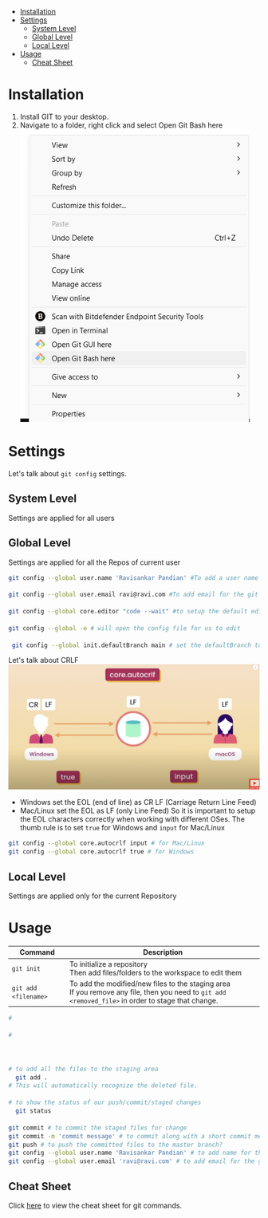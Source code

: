 - [Installation](#installation)
- [Settings](#settings)
  - [System Level](#system-level)
  - [Global Level](#global-level)
  - [Local Level](#local-level)
- [Usage](#usage)
  - [Cheat Sheet](#cheat-sheet)


# Installation
1. Install GIT to your desktop.
2. Navigate to a folder, right click and select Open Git Bash here
   ![alt text](images/gitbash.png)

# Settings
Let's talk about `git config` settings. 
## System Level 
Settings are applied for all users

## Global Level
Settings are applied for all the Repos of current user
```bash
git config --global user.name 'Ravisankar Pandian' #To add a user name for the git application.

git config --global user.email ravi@ravi.com #To add email for the git application 

git config --global core.editor "code --wait" #to setup the default editor as vscode. the --wait flag is to keep the window open until we close it

git config --global -e # will open the config file for us to edit

 git config --global init.defaultBranch main # set the defaultBranch to Main
```


Let's talk about CRLF
![alt text](images/crlf.png)
* Windows set the EOL (end of line) as CR LF (Carriage Return Line Feed)
* Mac/Linux set the EOL as LF (only Line Feed)
So it is important to setup the EOL characters correctly when working with different OSes. 
The thumb rule is to set `true` for Windows and `input` for Mac/Linux
```bash
git config --global core.autocrlf input # for Mac/Linux
git config --global core.autocrlf true # for Windows
```
## Local Level
Settings are applied only for the current Repository


# Usage
|Command|Description|
|-|-|
`git init`            | To initialize a repository <br> Then add files/folders to the workspace to edit them
`git add <filename>`  | To add the modified/new files to the staging area <br> If you remove any file, then you need to `git add <removed_file>` in order to stage that change.


```bash
# 
  
# 



# to add all the files to the staging area
  git add . 
# This will automatically recognize the deleted file.

# to show the status of our push/commit/staged changes
  git status 

git commit # to commit the staged files for change
git commit -m 'commit message' # to commit along with a short commit message
git push # to push the committed files to the master branch?
git config --global user.name 'Ravisankar Pandian' # to add name for the github?
git config --global user.email 'ravi@ravi.com' # to add email for the github?

```
## Cheat Sheet
Click [here](resources/git.pdf) to view the cheat sheet for git commands.